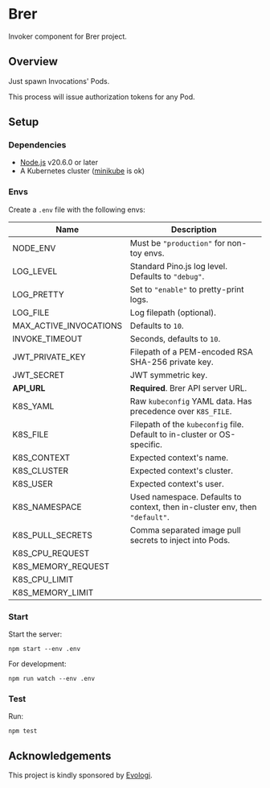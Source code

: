 # Brer

Invoker component for Brer project.

## Overview

Just spawn Invocations' Pods.

This process will issue authorization tokens for any Pod.

## Setup

### Dependencies

- [Node.js](https://nodejs.org/) v20.6.0 or later
- A Kubernetes cluster ([minikube](https://minikube.sigs.k8s.io/docs/) is ok)

### Envs

Create a `.env` file with the following envs:

| Name                    | Description
| ----------------------- | -----------------------
| NODE_ENV                | Must be `"production"` for non-toy envs.
| LOG_LEVEL               | Standard Pino.js log level. Defaults to `"debug"`.
| LOG_PRETTY              | Set to `"enable"` to pretty-print logs.
| LOG_FILE                | Log filepath (optional).
| MAX_ACTIVE_INVOCATIONS  | Defaults to `10`.
| INVOKE_TIMEOUT          | Seconds, defaults to `10`.
| JWT_PRIVATE_KEY         | Filepath of a PEM-encoded RSA SHA-256 private key.
| JWT_SECRET              | JWT symmetric key.
| **API_URL**             | **Required**. Brer API server URL.
| K8S_YAML                | Raw `kubeconfig` YAML data. Has precedence over `K8S_FILE`.
| K8S_FILE                | Filepath of the `kubeconfig` file. Default to in-cluster or OS-specific.
| K8S_CONTEXT             | Expected context's name.
| K8S_CLUSTER             | Expected context's cluster.
| K8S_USER                | Expected context's user.
| K8S_NAMESPACE           | Used namespace. Defaults to context, then in-cluster env, then `"default"`.
| K8S_PULL_SECRETS        | Comma separated image pull secrets to inject into Pods.
| K8S_CPU_REQUEST         |
| K8S_MEMORY_REQUEST      |
| K8S_CPU_LIMIT           |
| K8S_MEMORY_LIMIT        |

### Start

Start the server:

```
npm start --env .env
```

For development:

```
npm run watch --env .env
```

### Test

Run:

```
npm test
```

## Acknowledgements

This project is kindly sponsored by [Evologi](https://evologi.it/).
